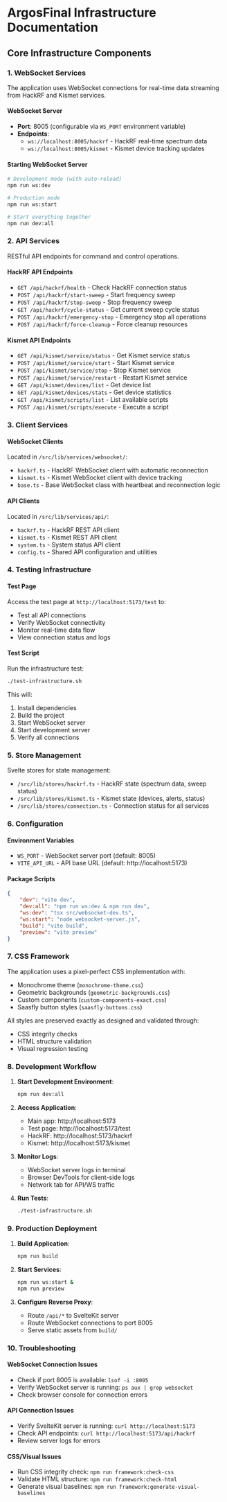 # ArgosFinal Infrastructure Documentation

## Core Infrastructure Components

### 1. WebSocket Services

The application uses WebSocket connections for real-time data streaming from HackRF and Kismet services.

#### WebSocket Server

- **Port**: 8005 (configurable via `WS_PORT` environment variable)
- **Endpoints**:
    - `ws://localhost:8005/hackrf` - HackRF real-time spectrum data
    - `ws://localhost:8005/kismet` - Kismet device tracking updates

#### Starting WebSocket Server

```bash
# Development mode (with auto-reload)
npm run ws:dev

# Production mode
npm run ws:start

# Start everything together
npm run dev:all
```

### 2. API Services

RESTful API endpoints for command and control operations.

#### HackRF API Endpoints

- `GET /api/hackrf/health` - Check HackRF connection status
- `POST /api/hackrf/start-sweep` - Start frequency sweep
- `POST /api/hackrf/stop-sweep` - Stop frequency sweep
- `GET /api/hackrf/cycle-status` - Get current sweep cycle status
- `POST /api/hackrf/emergency-stop` - Emergency stop all operations
- `POST /api/hackrf/force-cleanup` - Force cleanup resources

#### Kismet API Endpoints

- `GET /api/kismet/service/status` - Get Kismet service status
- `POST /api/kismet/service/start` - Start Kismet service
- `POST /api/kismet/service/stop` - Stop Kismet service
- `POST /api/kismet/service/restart` - Restart Kismet service
- `GET /api/kismet/devices/list` - Get device list
- `GET /api/kismet/devices/stats` - Get device statistics
- `GET /api/kismet/scripts/list` - List available scripts
- `POST /api/kismet/scripts/execute` - Execute a script

### 3. Client Services

#### WebSocket Clients

Located in `/src/lib/services/websocket/`:

- `hackrf.ts` - HackRF WebSocket client with automatic reconnection
- `kismet.ts` - Kismet WebSocket client with device tracking
- `base.ts` - Base WebSocket class with heartbeat and reconnection logic

#### API Clients

Located in `/src/lib/services/api/`:

- `hackrf.ts` - HackRF REST API client
- `kismet.ts` - Kismet REST API client
- `system.ts` - System status API client
- `config.ts` - Shared API configuration and utilities

### 4. Testing Infrastructure

#### Test Page

Access the test page at `http://localhost:5173/test` to:

- Test all API connections
- Verify WebSocket connectivity
- Monitor real-time data flow
- View connection status and logs

#### Test Script

Run the infrastructure test:

```bash
./test-infrastructure.sh
```

This will:

1. Install dependencies
2. Build the project
3. Start WebSocket server
4. Start development server
5. Verify all connections

### 5. Store Management

Svelte stores for state management:

- `/src/lib/stores/hackrf.ts` - HackRF state (spectrum data, sweep status)
- `/src/lib/stores/kismet.ts` - Kismet state (devices, alerts, status)
- `/src/lib/stores/connection.ts` - Connection status for all services

### 6. Configuration

#### Environment Variables

- `WS_PORT` - WebSocket server port (default: 8005)
- `VITE_API_URL` - API base URL (default: http://localhost:5173)

#### Package Scripts

```json
{
	"dev": "vite dev",
	"dev:all": "npm run ws:dev & npm run dev",
	"ws:dev": "tsx src/websocket-dev.ts",
	"ws:start": "node websocket-server.js",
	"build": "vite build",
	"preview": "vite preview"
}
```

### 7. CSS Framework

The application uses a pixel-perfect CSS implementation with:

- Monochrome theme (`monochrome-theme.css`)
- Geometric backgrounds (`geometric-backgrounds.css`)
- Custom components (`custom-components-exact.css`)
- Saasfly button styles (`saasfly-buttons.css`)

All styles are preserved exactly as designed and validated through:

- CSS integrity checks
- HTML structure validation
- Visual regression testing

### 8. Development Workflow

1. **Start Development Environment**:

    ```bash
    npm run dev:all
    ```

2. **Access Application**:
    - Main app: http://localhost:5173
    - Test page: http://localhost:5173/test
    - HackRF: http://localhost:5173/hackrf
    - Kismet: http://localhost:5173/kismet

3. **Monitor Logs**:
    - WebSocket server logs in terminal
    - Browser DevTools for client-side logs
    - Network tab for API/WS traffic

4. **Run Tests**:
    ```bash
    ./test-infrastructure.sh
    ```

### 9. Production Deployment

1. **Build Application**:

    ```bash
    npm run build
    ```

2. **Start Services**:

    ```bash
    npm run ws:start &
    npm run preview
    ```

3. **Configure Reverse Proxy**:
    - Route `/api/*` to SvelteKit server
    - Route WebSocket connections to port 8005
    - Serve static assets from `build/`

### 10. Troubleshooting

#### WebSocket Connection Issues

- Check if port 8005 is available: `lsof -i :8005`
- Verify WebSocket server is running: `ps aux | grep websocket`
- Check browser console for connection errors

#### API Connection Issues

- Verify SvelteKit server is running: `curl http://localhost:5173`
- Check API endpoints: `curl http://localhost:5173/api/hackrf`
- Review server logs for errors

#### CSS/Visual Issues

- Run CSS integrity check: `npm run framework:check-css`
- Validate HTML structure: `npm run framework:check-html`
- Generate visual baselines: `npm run framework:generate-visual-baselines`
